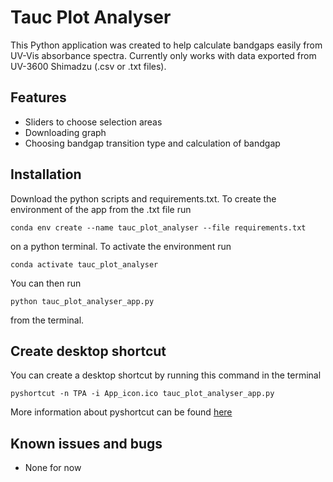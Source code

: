 # Tauc Plot Analyser

This Python application was created to help calculate bandgaps easily from UV-Vis absorbance spectra. Currently only works with data exported from UV-3600 Shimadzu (.csv or .txt files). 

## Features
- Sliders to choose selection areas
- Downloading graph
- Choosing bandgap transition type and calculation of bandgap

## Installation
Download the python scripts and requirements.txt. To create the environment of the app from the .txt file run
```
conda env create --name tauc_plot_analyser --file requirements.txt 
``` 
on a python terminal. To activate the environment run 
```
conda activate tauc_plot_analyser
``` 
You can then run
```
python tauc_plot_analyser_app.py
``` 
from the terminal.

## Create desktop shortcut
You can create a desktop shortcut by running this command in the terminal
```
pyshortcut -n TPA -i App_icon.ico tauc_plot_analyser_app.py
```
More information about pyshortcut can be found [here](https://newville.github.io/pyshortcuts/#)

## Known issues and bugs
- None for now

